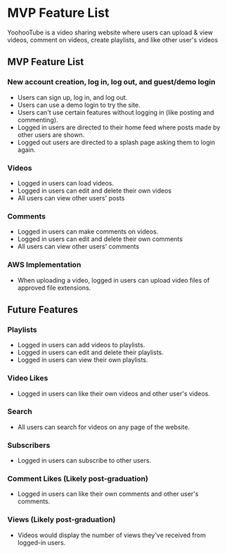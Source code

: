 # MVP Feature List

YoohooTube is a video sharing website where users can upload & view videos, comment on videos, create playlists, and like other user's videos

## MVP Feature List


### New account creation, log in, log out, and guest/demo login

* Users can sign up, log in, and log out.
* Users can use a demo login to try the site.
* Users can't use certain features without logging in (like posting and commenting).
* Logged in users are directed to their home feed where posts made by other users are shown.
* Logged out users are directed to a splash page asking them to login again.

### Videos

* Logged in users can load videos.
* Logged in users can edit and delete their own videos
* All users can view other users' posts

### Comments

* Logged in users can make comments on videos.
* Logged in users can edit and delete their own comments
* All users can view other users' comments

### AWS Implementation

* When uploading a video, logged in users can upload video files of approved file extensions.

## Future Features

### Playlists

* Logged in users can add videos to playlists.
* Logged in users can edit and delete their playlists.
* Logged in users can view their own playlists.

### Video Likes

* Logged in users can like their own videos and other user's videos.

### Search

* All users can search for videos on any page of the website.

### Subscribers

* Logged in users can subscribe to other users.

### Comment Likes (Likely post-graduation)

* Logged in users can like their own comments and other user's comments.

### Views (Likely post-graduation)

* Videos would display the number of views they've received from logged-in users.
